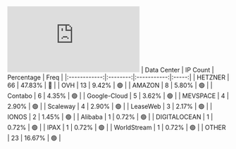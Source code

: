 ![Diagramm](https://github.com/obajay/StateSync-snapshots/blob/main/Projects/Dymension/1/README.md)
| Data Center | IP Count | Percentage | Freq |
|:------------:|:--------:|:-----------:|:-----:|
| HETZNER | 66 | 47.83% | 🔴 |
| OVH | 13 | 9.42% | 🟢 |
| AMAZON | 8 | 5.80% | 🟢 |
| Contabo | 6 | 4.35% | 🟢 |
| Google-Cloud | 5 | 3.62% | 🟢 |
| MEVSPACE | 4 | 2.90% | 🟢 |
| Scaleway | 4 | 2.90% | 🟢 |
| LeaseWeb | 3 | 2.17% | 🟢 |
| IONOS | 2 | 1.45% | 🟢 |
| Alibaba | 1 | 0.72% | 🟢 |
| DIGITALOCEAN | 1 | 0.72% | 🟢 |
| IPAX | 1 | 0.72% | 🟢 |
| WorldStream | 1 | 0.72% | 🟢 |
| OTHER | 23 | 16.67% | 🟢 |